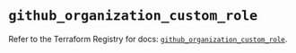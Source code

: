 # `github_organization_custom_role`

Refer to the Terraform Registry for docs: [`github_organization_custom_role`](https://registry.terraform.io/providers/integrations/github/6.3.1/docs/resources/organization_custom_role).
